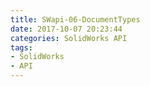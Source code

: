 ```yaml
---
title: SWapi-06-DocumentTypes
date: 2017-10-07 20:23:44
categories: SolidWorks API
tags:
- SolidWorks
- API
---
```


